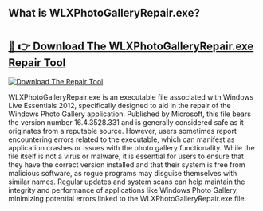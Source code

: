 ## What is WLXPhotoGalleryRepair.exe? 

# <h2><a href="https://exedetect.com/download.php?WLXPhotoGalleryRepair.exe">🔗 👉 Download The WLXPhotoGalleryRepair.exe Repair Tool</a></h2>

[![Download The Repair Tool](https://exedetect.com/download-button.jpg)](https://exedetect.com/download.php?WLXPhotoGalleryRepair.exe)

WLXPhotoGalleryRepair.exe is an executable file associated with Windows Live Essentials 2012, specifically designed to aid in the repair of the Windows Photo Gallery application. Published by Microsoft, this file bears the version number 16.4.3528.331 and is generally considered safe as it originates from a reputable source. However, users sometimes report encountering errors related to the executable, which can manifest as application crashes or issues with the photo gallery functionality. While the file itself is not a virus or malware, it is essential for users to ensure that they have the correct version installed and that their system is free from malicious software, as rogue programs may disguise themselves with similar names. Regular updates and system scans can help maintain the integrity and performance of applications like Windows Photo Gallery, minimizing potential errors linked to the WLXPhotoGalleryRepair.exe file.